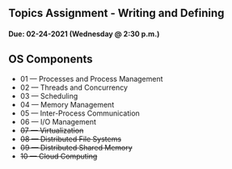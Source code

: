 ## Topics Assignment - Writing and Defining
#### Due: 02-24-2021 (Wednesday @ 2:30 p.m.)



## OS Components

- 01 — Processes and Process Management
- 02 — Threads and Concurrency
- 03 — Scheduling
- 04 — Memory Management
- 05 — Inter-Process Communication
- 06 — I/O Management
- ~~07 — Virtualization~~
- ~~08 — Distributed File Systems~~
- ~~09 — Distributed Shared Memory~~
- ~~10 — Cloud Computing~~

